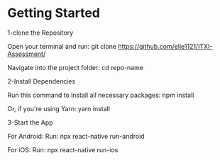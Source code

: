 # Getting Started

1-clone the Repository

Open your terminal and run:
git clone https://github.com/elie1121/ITXI-Assessment/

Navigate into the project folder:
cd repo-name

2-Install Dependencies

Run this command to install all necessary packages:
npm install

Or, if you're using Yarn:
yarn install

3-Start the App

For Android: Run:
npx react-native run-android

For iOS: Run:
npx react-native run-ios
